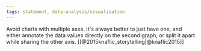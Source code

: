 ```yaml
---
tags: statement, data-analysis/visualization
---
```


Avoid charts with multiple axes. It's always better to just have one, and either annotate the data values directly on the second graph, or split it apart while sharing the other axis. [[@2015knaflic_storytelling|@knaflic2015]]